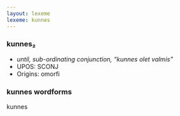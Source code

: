 ```yaml
---
layout: lexeme
lexeme: kunnes
---
```


###  kunnes₂

* _until, sub-ordinating conjunction, “kunnes olet valmis”_
* UPOS:  SCONJ
* Origins: omorfi 


### kunnes wordforms

kunnes

